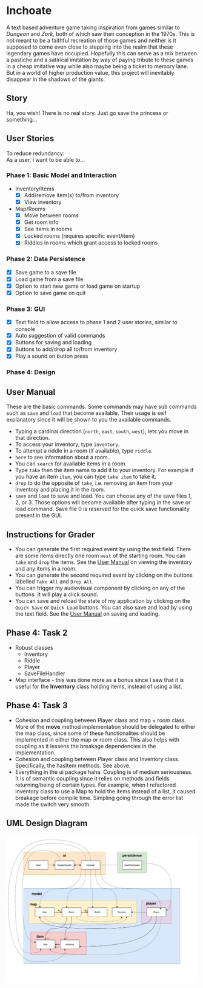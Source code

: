 # Inchoate
A text based adventure game taking inspiration from games similar to *Dungeon* and *Zork*, 
both of which saw their conception in the 1970s. This is not meant to be a faithful recreation
of those games and neither is it supposed to come even close to stepping into the realm that
these legendary games have occupied. Hopefully this can serve as a mix between a pastiche and
a satirical imitation by way of paying tribute to these games in a cheap imitative way while
also maybe being a ticket to memory lane. But in a world of higher production value, this
project will inevitably disappear in the shadows of the giants.
 
## Story
Ha, you wish! There is no real story. Just go save the princess or something...

## User Stories
To reduce redundancy:  
As a user, I want to be able to...

### Phase 1: Basic Model and Interaction
- Inventory/Items
    - [X] Add/remove item(s) to/from inventory
    - [X] View inventory
- Map/Rooms
    - [X] Move between rooms
    - [X] Get room info
    - [X] See items in rooms
    - [X] Locked rooms (requires specific event/item)
    - [X] Riddles in rooms which grant access to locked rooms
### Phase 2: Data Persistence
- [X] Save game to a save file
- [X] Load game from a save file
- [X] Option to start new game or load game on startup
- [X] Option to save game on quit
### Phase 3: GUI
- [X] Text field to allow access to phase 1 and 2 user stories, similar to console
- [X] Auto suggestion of valid commands
- [X] Buttons for saving and loading
- [X] Buttons to add/drop all to/from inventory
- [X] Play a sound on button press
### Phase 4: Design

## <a name="user-manual"></a> User Manual
These are the basic commands. Some commands may have sub 
commands such as `save` and `load` that become available. Their usage is self explanatory since it
will be shown to you the available commands.
- Typing a cardinal direction (`north`, `east`, `south`, `west`), lets you move in that direction.
- To access your inventory, type `inventory`.
- To attempt a riddle in a room (if available), type `riddle`.
- `here` to see information about a room.
- You can `search` for available items in a room.
- Type `take` then the item name to add it to your inventory. For example if you have an item `item`,
you can type `take item` to take it.
- `drop` to do the opposite of `take`, i.e. removing an item from your inventory and 
placing it in the room.
- `save` and `load` to save and load. You can choose any of the save files 1, 2, or 3. Those
options will become available after typing in the save or load command. 
Save file 0 is reserved for the quick save functionality present in the GUI.


## Instructions for Grader
- You can generate the first required event by using the text field.
There are some items directly one room `west` of the starting room. 
You can `take` and `drop` the items.
See the [User Manual](#user-manual) on viewing the inventory and any items in a room.
- You can generate the second required event by clicking on the buttons labelled
`Take All` and `Drop All`.
- You can trigger my audiovisual component by clicking on any of the buttons. 
It will play a click sound.
- You can save and reload the state of my application by clicking on the `Quick Save` or `Quick Load` buttons. 
You can also save and load by using the text field. 
See the [User Manual](#user-manual) on saving and loading.

## Phase 4: Task 2
- Robust classes
    - Inventory
    - Riddle
    - Player
    - SaveFileHandler
- Map interface - this was done more as a bonus since I saw that it is useful for the **Inventory** class holding items,
instead of using a list.

## Phase 4: Task 3
- Cohesion and coupling between Player class and map + room class. More of the **move** method implementation should be delegated to either
the map class, since some of these functionalites should be implemented in either the map or room class.
This also helps with coupling as it lessens the breakage dependencies in the implementation.
- Cohesion and coupling between Player class and Inventory class. Specifically, the hasItem methods. See above.
- Everything in the ui package haha. Coupling is of medium seriousness. It is of semantic coupling since it
relies on methods and fields returning/being of certain types. For example, when I refactored inventory class
to use a Map to hold the items instead of a list, it caused breakage before compile time. Simpling going 
through the error list made the switch very smooth.

## UML Design Diagram
![](UML_Design_Diagram.png?raw=true)
